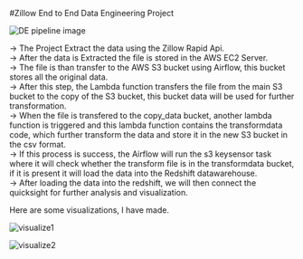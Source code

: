 #Zillow End to End Data Engineering Project   
  
   
![DE pipeline image](https://github.com/Darshan813/Zillow-Data-Engineering/assets/79681552/e870a27b-e44d-44ca-bfc9-8304e7ce114a)  
  
  
  


-> The Project Extract the data using the Zillow Rapid Api.  
-> After the data is Extracted the file is stored in the AWS EC2 Server.  
-> The file is than transfer to the AWS S3 bucket using Airflow, this bucket stores all the original data.   
-> After this step, the Lambda function transfers the file from the main S3 bucket to the copy of the S3 bucket, this bucket data will be used for further transformation.   
-> When the file is transfered to the copy_data bucket, another lambda function is triggered and this lambda function contains the transformdata code, which further transform the data and store it in the new S3 bucket in the csv format.  
-> If this process is success, the Airflow will run the s3 keysensor task where it will check whether the transform file is in the transformdata bucket, if it is present it will load the data into the Redshift datawarehouse.  
-> After loading the data into the redshift, we will then connect the quicksight for further analysis and visualization.  
  
Here are some visualizations, I have made.  

![visualize1](https://github.com/Darshan813/Zillow-Data-Engineering/assets/79681552/a1056222-4100-4d9a-9749-fb471a3e7f13)   

  


![visualize2](https://github.com/Darshan813/Zillow-Data-Engineering/assets/79681552/17bd5622-a182-4114-8d2e-1fa4b0c14506)  

